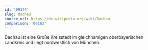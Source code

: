 ```yaml
---
id: '09174'
slug: dachau
source_url: https://de.wikipedia.org/wiki/Dachau
comparison: '09162'
---
```


Dachau ist eine Große Kreisstadt im gleichnamigen oberbayerischen Landkreis und liegt nordwestlich von München.
